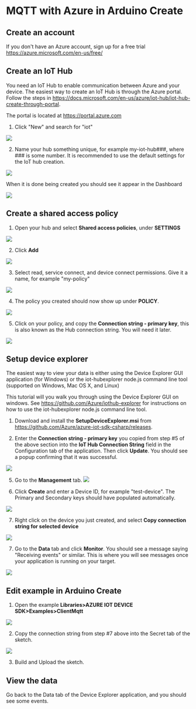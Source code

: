 # MQTT with Azure in Arduino Create

## Create an account
If you don't have an Azure account, sign up for a free trial https://azure.microsoft.com/en-us/free/ 

## Create an IoT Hub
You need an IoT Hub to enable communication between Azure and your device. The easiest way to create an IoT Hub is through the Azure portal. Follow the steps in https://docs.microsoft.com/en-us/azure/iot-hub/iot-hub-create-through-portal.

The portal is located at https://portal.azure.com

1. Click "New" and search for "iot"

![](./../../extras/screen1.png)

2. Name your hub something unique, for example my-iot-hub###, where ### is some number. It is recommended to use the default settings for the IoT hub creation.

![](./../../extras/screen2.png)

When it is done being created you should see it appear in the Dashboard

![](./../../extras/screen3.png)


## Create a shared access policy

1. Open your hub and select **Shared access policies**, under **SETTINGS**

![](./../../extras/screen4.png)

2. Click **Add**

![](./../../extras/screen5.png)

3. Select read, service connect, and device connect permissions.  Give it a name, for example "my-policy"

![](./../../extras/screen6.png)

4. The policy you created should now show up under **POLICY**. 

![](./../../extras/screen7.png)

5. Click on your policy, and copy the **Connection string - primary key**, this is also known as the Hub connection string.  You will need it later.

![](./../../extras/screen8.png)

## Setup device explorer

The easiest way to view your data is either using the Device Explorer GUI application (for Windows) or the iot-hubexplorer node.js command line tool (supported on Windows, Mac OS X, and Linux)

This tutorial will you walk you through using the Device Explorer GUI on windows.  See https://github.com/Azure/iothub-explorer for instructions on how to use the iot-hubexplorer node.js command line tool. 

1. Download and install the **SetupDeviceExplorer.msi** from https://github.com/Azure/azure-iot-sdk-csharp/releases.

2. Enter the **Connection string - primary key** you copied from step #5 of the above section into the **IoT Hub Connection String** field in the Configuration tab of the application.  Then click **Update**.  You should see a popup confirming that it was successful.

![](./../../extras/screen9.png)

5. Go to the **Management** tab.
![](./../../extras/screen10.png)

6. Click **Create** and enter a Device ID, for example "test-device".  The Primary and Secondary keys should have populated automatically.

![](./../../extras/screen11.png)

7. Right click on the device you just created, and select **Copy connection string for selected device**

![](./../../extras/screen12.png)

7. Go to the **Data** tab and click **Monitor**.  You should see a message saying "Receiving events" or similar.  This is where you will see messages once your application is running on your target.

![](./../../extras/screen13.png)

## Edit example in Arduino Create

1. Open the example **Libraries>AZURE IOT DEVICE SDK>Examples>ClientMqtt**

![](./../../extras/screen14.png)

2. Copy the connection string from step #7 above into the Secret tab of the sketch.

![](./../../extras/screen15.png)

3. Build and Upload the sketch.

## View the data
Go back to the Data tab of the Device Explorer application, and you should see some events.

<screenshot of events>
